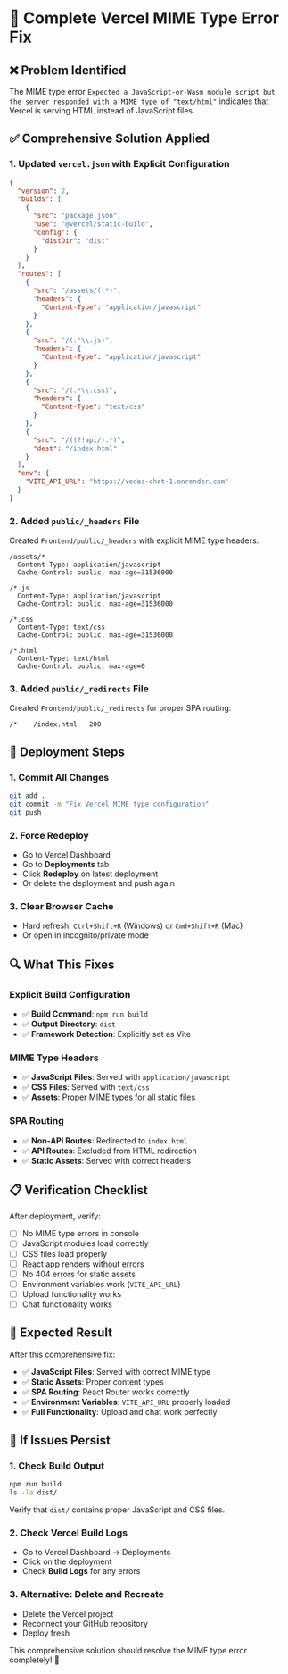# 🔧 Complete Vercel MIME Type Error Fix

## ❌ **Problem Identified**
The MIME type error `Expected a JavaScript-or-Wasm module script but the server responded with a MIME type of "text/html"` indicates that Vercel is serving HTML instead of JavaScript files.

## ✅ **Comprehensive Solution Applied**

### **1. Updated `vercel.json` with Explicit Configuration**

```json
{
  "version": 2,
  "builds": [
    {
      "src": "package.json",
      "use": "@vercel/static-build",
      "config": {
        "distDir": "dist"
      }
    }
  ],
  "routes": [
    {
      "src": "/assets/(.*)",
      "headers": {
        "Content-Type": "application/javascript"
      }
    },
    {
      "src": "/(.*\\.js)",
      "headers": {
        "Content-Type": "application/javascript"
      }
    },
    {
      "src": "/(.*\\.css)",
      "headers": {
        "Content-Type": "text/css"
      }
    },
    {
      "src": "/((?!api/).*)",
      "dest": "/index.html"
    }
  ],
  "env": {
    "VITE_API_URL": "https://vedas-chat-1.onrender.com"
  }
}
```

### **2. Added `public/_headers` File**
Created `Frontend/public/_headers` with explicit MIME type headers:
```
/assets/*
  Content-Type: application/javascript
  Cache-Control: public, max-age=31536000

/*.js
  Content-Type: application/javascript
  Cache-Control: public, max-age=31536000

/*.css
  Content-Type: text/css
  Cache-Control: public, max-age=31536000

/*.html
  Content-Type: text/html
  Cache-Control: public, max-age=0
```

### **3. Added `public/_redirects` File**
Created `Frontend/public/_redirects` for proper SPA routing:
```
/*    /index.html   200
```

## 🚀 **Deployment Steps**

### **1. Commit All Changes**
```bash
git add .
git commit -m "Fix Vercel MIME type configuration"
git push
```

### **2. Force Redeploy**
- Go to Vercel Dashboard
- Go to **Deployments** tab
- Click **Redeploy** on latest deployment
- Or delete the deployment and push again

### **3. Clear Browser Cache**
- Hard refresh: `Ctrl+Shift+R` (Windows) or `Cmd+Shift+R` (Mac)
- Or open in incognito/private mode

## 🔍 **What This Fixes**

### **Explicit Build Configuration**
- ✅ **Build Command**: `npm run build`
- ✅ **Output Directory**: `dist`
- ✅ **Framework Detection**: Explicitly set as Vite

### **MIME Type Headers**
- ✅ **JavaScript Files**: Served with `application/javascript`
- ✅ **CSS Files**: Served with `text/css`
- ✅ **Assets**: Proper MIME types for all static files

### **SPA Routing**
- ✅ **Non-API Routes**: Redirected to `index.html`
- ✅ **API Routes**: Excluded from HTML redirection
- ✅ **Static Assets**: Served with correct headers

## 📋 **Verification Checklist**

After deployment, verify:

- [ ] No MIME type errors in console
- [ ] JavaScript modules load correctly
- [ ] CSS files load properly
- [ ] React app renders without errors
- [ ] No 404 errors for static assets
- [ ] Environment variables work (`VITE_API_URL`)
- [ ] Upload functionality works
- [ ] Chat functionality works

## 🎯 **Expected Result**

After this comprehensive fix:
- ✅ **JavaScript Files**: Served with correct MIME type
- ✅ **Static Assets**: Proper content types
- ✅ **SPA Routing**: React Router works correctly
- ✅ **Environment Variables**: `VITE_API_URL` properly loaded
- ✅ **Full Functionality**: Upload and chat work perfectly

## 🚨 **If Issues Persist**

### **1. Check Build Output**
```bash
npm run build
ls -la dist/
```
Verify that `dist/` contains proper JavaScript and CSS files.

### **2. Check Vercel Build Logs**
- Go to Vercel Dashboard → Deployments
- Click on the deployment
- Check **Build Logs** for any errors

### **3. Alternative: Delete and Recreate**
- Delete the Vercel project
- Reconnect your GitHub repository
- Deploy fresh

This comprehensive solution should resolve the MIME type error completely! 🎉
